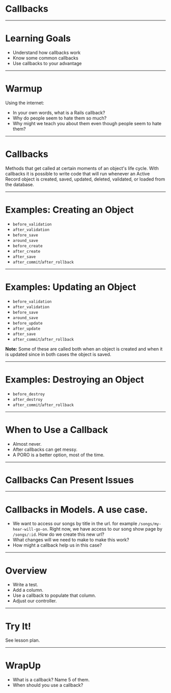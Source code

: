 # Callbacks

---

# Learning Goals

* Understand how callbacks work
* Know some common callbacks
* Use callbacks to your advantage

---

# Warmup

Using the internet:

* In your own words, what is a Rails callback?
* Why do people seem to hate them so much?
* Why might we teach you about them even though people seem to hate them?

---

# Callbacks

Methods that get called at certain moments of an object's life cycle. With callbacks it is possible to write code that will run whenever an Active Record object is created, saved, updated, deleted, validated, or loaded from the database.

---

# Examples: Creating an Object

  * `before_validation`
  * `after_validation`
  * `before_save`
  * `around_save`
  * `before_create`
  * `after_create`
  * `after_save`
  * `after_commit`/`after_rollback`

---

# Examples: Updating an Object

  * `before_validation`
  * `after_validation`
  * `before_save`
  * `around_save`
  * `before_update`
  * `after_update`
  * `after_save`
  * `after_commit`/`after_rollback`

**Note:** Some of these are called both when an object is created and when it is updated since in both cases the object is saved.

---

# Examples: Destroying an Object

  * `before_destroy`
  * `after_destroy`
  * `after_commit`/`after_rollback`

---

# When to Use a Callback

- Almost never.
- After callbacks can get messy.
- A PORO is a better option, most of the time.

---

# Callbacks Can Present Issues

---

# Callbacks in Models. A use case.

- We want to access our songs by title in the url. for example `/songs/my-hear-will-go-on`. Right now, we have access to our song show page by `/songs/:id`. How do we create this new url?
- What changes will we need to make to make this work?
- How might a callback help us in this case?

---

# Overview

* Write a test.
* Add a column.
* Use a callback to populate that column.
* Adjust our controller.

---

# Try It!

See lesson plan.

---

# WrapUp

* What is a callback? Name 5 of them.
* When should you use a callback?
